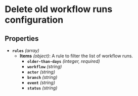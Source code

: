 # Delete old workflow runs configuration

## Properties

- **`rules`** _(array)_
  - **Items** _(object)_: A rule to filter the list of workflow runs.
    - **`older-than-days`** _(integer, required)_
    - **`workflow`** _(string)_
    - **`actor`** _(string)_
    - **`branch`** _(string)_
    - **`event`** _(string)_
    - **`status`** _(string)_
